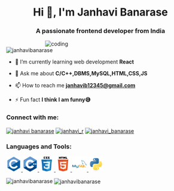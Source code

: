 <h1 align="center">Hi 👋, I'm Janhavi Banarase</h1>
<h3 align="center">A passionate frontend developer from India</h3>
<img align="right" alt="coding" width="400" src="https://user-images.githubusercontent.com/107506646/221663712-814965ad-d3d3-47e9-af63-244b8eef74b3.gif">

<p align="left"> <img src="https://komarev.com/ghpvc/?username=janhavibanarase&label=Profile%20views&color=0e75b6&style=flat" alt="janhavibanarase" /> </p>

- 🌱 I’m currently learning web development **React**

- 💬 Ask me about **C/C++,DBMS,MySQL,HTML,CSS,JS**

- 📫 How to reach me **janhavib12345@gmail.com**

- ⚡ Fun fact **I think I am funny😅**

<h3 align="left">Connect with me:</h3>
<p align="left">
<a href="https://linkedin.com/in/janhavi banarase" target="blank"><img align="center" src="https://raw.githubusercontent.com/rahuldkjain/github-profile-readme-generator/master/src/images/icons/Social/linked-in-alt.svg" alt="janhavi banarase" height="30" width="40" /></a>
<a href="https://www.codechef.com/users/janhavi_r" target="blank"><img align="center" src="https://cdn.jsdelivr.net/npm/simple-icons@3.1.0/icons/codechef.svg" alt="janhavi_r" height="30" width="40" /></a>
<a href="https://www.leetcode.com/janhavi_banarase" target="blank"><img align="center" src="https://raw.githubusercontent.com/rahuldkjain/github-profile-readme-generator/master/src/images/icons/Social/leet-code.svg" alt="janhavi_banarase" height="30" width="40" /></a>
</p>

<h3 align="left">Languages and Tools:</h3>
<p align="left"> <a href="https://www.cprogramming.com/" target="_blank" rel="noreferrer"> <img src="https://raw.githubusercontent.com/devicons/devicon/master/icons/c/c-original.svg" alt="c" width="40" height="40"/> </a> <a href="https://www.w3schools.com/cpp/" target="_blank" rel="noreferrer"> <img src="https://raw.githubusercontent.com/devicons/devicon/master/icons/cplusplus/cplusplus-original.svg" alt="cplusplus" width="40" height="40"/> </a> <a href="https://www.w3schools.com/css/" target="_blank" rel="noreferrer"> <img src="https://raw.githubusercontent.com/devicons/devicon/master/icons/css3/css3-original-wordmark.svg" alt="css3" width="40" height="40"/> </a> <a href="https://www.w3.org/html/" target="_blank" rel="noreferrer"> <img src="https://raw.githubusercontent.com/devicons/devicon/master/icons/html5/html5-original-wordmark.svg" alt="html5" width="40" height="40"/> </a> <a href="https://www.mysql.com/" target="_blank" rel="noreferrer"> <img src="https://raw.githubusercontent.com/devicons/devicon/master/icons/mysql/mysql-original-wordmark.svg" alt="mysql" width="40" height="40"/> </a> <a href="https://www.python.org" target="_blank" rel="noreferrer"> <img src="https://raw.githubusercontent.com/devicons/devicon/master/icons/python/python-original.svg" alt="python" width="40" height="40"/> </a> </p>

<p><img align="left" src="https://github-readme-stats.vercel.app/api/top-langs?username=janhavibanarase&show_icons=true&locale=en&layout=compact" alt="janhavibanarase" /></p>

<p>&nbsp;<img align="center" src="https://github-readme-stats.vercel.app/api?username=janhavibanarase&show_icons=true&locale=en" alt="janhavibanarase" /></p>

